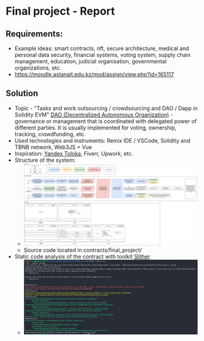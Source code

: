 # Final project - Report
## Requirements:
- Example ideas: smart contracts, nft, secure architecture, medical and personal data security, financial systems, voting system, supply chain management, education, judicial organisation, governmental organizations, etc.
- https://moodle.astanait.edu.kz/mod/assign/view.php?id=165117

## Solution
- Topic - "Tasks and work outsourcing / crowdsourcing and DAO / Dapp in Solidity EVM"
[DAO (Decentralized Autonomous Organization)](https://en.wikipedia.org/wiki/Decentralized_autonomous_organization) - governance or management that is coordinated with delegated power of different parties. It is usually implemented for voting, ownership, tracking, crowdfunding, etc.
- Used technologies and instruments: Remix IDE / VSCode, Solidity and TBNB network, Web3JS + Vue
- Inspiration: [Yandex Toloka](https://en.wikipedia.org/wiki/Toloka), Fiverr, Upwork, etc.
- Structure of the system:
  - ![img1](./img/9.png)
  - Source code located in contracts/final_project/
- Static code analysis of the contract with toolkit [Slither](https://github.com/crytic/slither)
  - ![img2](./img/10.png)